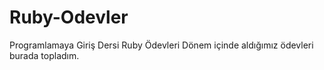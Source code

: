 # Ruby-Odevler
Programlamaya Giriş Dersi Ruby Ödevleri
Dönem içinde aldığımız ödevleri burada topladım.
